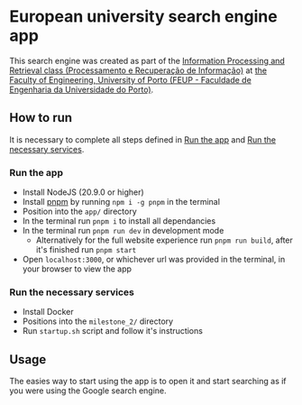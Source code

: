 # European university search engine app

This search engine was created as part of the [Information Processing and Retrieval class (Processamento e Recuperação de Informação)](https://sigarra.up.pt/feup/pt/ucurr_geral.ficha_uc_view?pv_ocorrencia_id=486244) at [the Faculty of Engineering, University of Porto (FEUP - Faculdade de Engenharia da Universidade do Porto)](https://sigarra.up.pt/feup/pt/web_page.inicial).

## How to run

It is necessary to complete all steps defined in [Run the app](#run-the-app) and [Run the necessary services](#run-the-necessary-services).

### Run the app

- Install NodeJS (20.9.0 or higher)
- Install [pnpm](https://pnpm.io/) by running `npm i -g pnpm` in the terminal
- Position into the `app/` directory
- In the terminal run `pnpm i` to install all dependancies
- In the terminal run `pnpm run dev` in development mode
  - Alternatively for the full website experience run `pnpm run build`, after it's finished run `pnpm start`
- Open `localhost:3000`, or whichever url was provided in the terminal, in your browser to view the app

### Run the necessary services

- Install Docker
- Positions into the `milestone_2/` directory
- Run `startup.sh` script and follow it's instructions

## Usage

The easies way to start using the app is to open it and start searching as if you were using the Google search engine.
